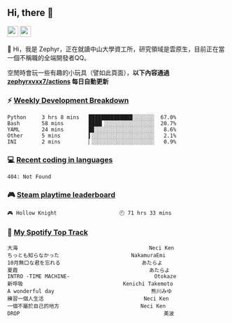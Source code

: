 <!--
**zephyrxvxx7/zephyrxvxx7** is a ✨ _special_ ✨ repository because its `README.md` (this file) appears on your GitHub profile.

Here are some ideas to get you started:

- 🔭 I’m currently working on ...
- 🌱 I’m currently learning ...
- 👯 I’m looking to collaborate on ...
- 🤔 I’m looking for help with ...
- 💬 Ask me about ...
- 📫 How to reach me: ...
- 😄 Pronouns: ...
- ⚡ Fun fact: ...
-->

## Hi, there 👋

<a href="https://www.instagram.com/zephyrxvxx7/"><img src="https://img.shields.io/badge/instagram-3f729b?&style=for-the-badge&logo=instagram&logoColor=white" height=25></a>
<a href="https://zephyrxvxx7.me/"><img src="https://img.shields.io/badge/blog-gray?&style=for-the-badge&logo=hexo&logoColor=white" height=25></a>

👋 Hi，我是 Zephyr，正在就讀中山大學資工所，研究領域是雲原生，目前正在當一個不稱職的全端開發者QQ。

空閒時會玩一些有趣的小玩具（譬如此頁面），**以下內容通過 [zephyrxvxx7/actions](https://github.com/zephyrxvxx7/zephyrxvxx7/actions) 每日自動更新**

### ⚡ [Weekly Development Breakdown](https://gist.github.com/zephyrxvxx7/ee1787313f0772b51494d051b5edde7f)

<!-- code_time start -->

```text
Python     3 hrs 8 mins   ██████████████░░░░░░░  67.0%
Bash       58 mins        ████▎░░░░░░░░░░░░░░░░  20.7%
YAML       24 mins        █▊░░░░░░░░░░░░░░░░░░░   8.6%
Other      5 mins         ▍░░░░░░░░░░░░░░░░░░░░   2.1%
INI        2 mins         ▏░░░░░░░░░░░░░░░░░░░░   0.9%
```

<!-- code_time end -->

### 💻 [Recent coding in languages](https://gist.github.com/zephyrxvxx7/08c5ff0fead26978490fef5d749f43ea)

<!-- code_diff start -->

```text
404: Not Found
```

<!-- code_diff end -->

### 🎮 [Steam playtime leaderboard](https://gist.github.com/zephyrxvxx7/f77b8978877f959b69d84723c43a4a64)

<!-- steam_time start -->

```text
🎮 Hollow Knight                    🕘 71 hrs 33 mins
```

<!-- steam_time end -->

### 🎵 [My Spotify Top Track](https://gist.github.com/zephyrxvxx7/fe159fde5ec9ebea27e03dd63a71e78f)

<!-- spotify_track start -->

```text
大海                                          Neci Ken
ちっとも知らなかった                       NakamuraEmi
10月無口な君を忘れる                          あたらよ
夏霞                                          あたらよ
INTRO -TIME MACHINE-                           Otokaze
新呼吸                                Kenichi Takemoto
A wonderful day                               熊川みゆ
練習一個人生活                                Neci Ken
一個不屬於自己的地方                          Neci Ken
DROP                                              美波
```

<!-- spotify_track end -->
